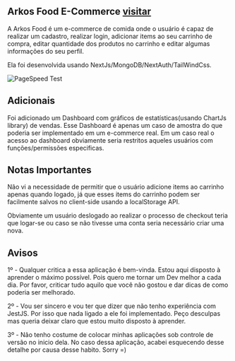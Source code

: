 ## Arkos Food E-Commerce [visitar](https://arkos-phi.vercel.app)
A Arkos Food é um e-commerce de comida onde o usuário é capaz
de realizar um cadastro, realizar login, adicionar items ao seu carrinho de compra,
editar quantidade dos produtos no carrinho e editar algumas informações do seu perfil.

Ela foi desenvolvida usando NextJs/MongoDB/NextAuth/TailWindCss.

![PageSpeed Test](https://i.imgur.com/PAHhGJ2.png)

## Adicionais

Foi adicionado um Dashboard com gráficos de estatísticas(usando ChartJs library) de vendas.
Esse Dashboard é apenas um caso de amostra do que poderia ser 
implementado em um e-commerce real. Em um caso real o acesso ao dashboard obviamente
seria restritos aqueles usuários com funções/permissões especificas.

## Notas Importantes

Não vi a necessidade de permitir que o usuário adicione items ao
carrinho apenas quando logado, já que esses items do carrinho
podem ser facilmente salvos no client-side usando a localStorage API.

Obviamente um usuário deslogado ao realizar o processo de checkout
teria que logar-se ou caso se não tivesse uma conta seria necessário
criar uma nova.

## Avisos

1º - Qualquer critica a essa aplicação é bem-vinda. Estou aqui disposto à aprender
o máximo possível. Pois quero me tornar um Dev melhor a cada dia.
Por favor, criticar tudo aquilo que você não gostou e dar
dicas de como poderia ser melhorado.

2º - Vou ser sincero e vou ter que dizer que não tenho
experiência com JestJS. Por isso que nada ligado a ele foi implementado.
Peço desculpas mas queria deixar claro que estou muito disposto à aprender.

3º - Não tenho costume de colocar minhas aplicações sob controle de versão
no inicio dela. No caso dessa aplicação, acabei esquecendo desse detalhe por
causa desse habito. Sorry =)
